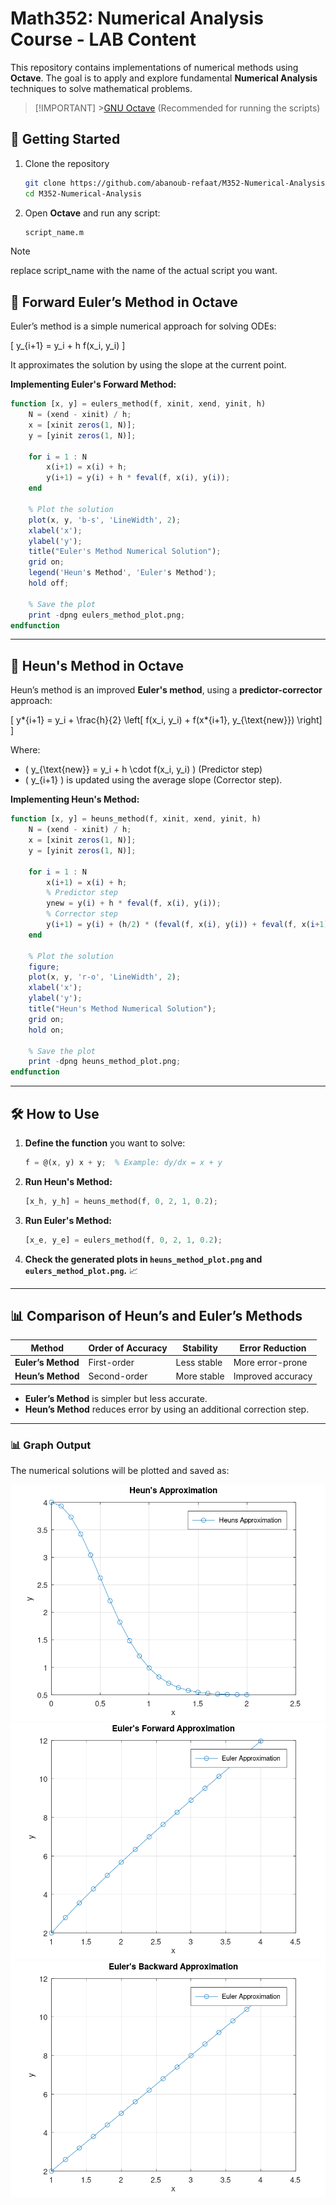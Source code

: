 # Math352: Numerical Analysis Course - LAB Content

This repository contains implementations of numerical methods using **Octave**. The goal is to apply and explore fundamental **Numerical Analysis** techniques to solve mathematical problems.

> [!IMPORTANT] >[GNU Octave](https://www.gnu.org/software/octave/) (Recommended for running the scripts)

## 🚀 Getting Started

1. Clone the repository

   ```bash
   git clone https://github.com/abanoub-refaat/M352-Numerical-Analysis.git
   cd M352-Numerical-Analysis
   ```

2. Open **Octave** and run any script:

   ```octave
   script_name.m
   ```

> [!NOTE]
> replace script_name with the name of the actual script you want.

## 📌 Forward Euler’s Method in Octave

Euler’s method is a simple numerical approach for solving ODEs:

\[
y\_{i+1} = y_i + h f(x_i, y_i)
\]

It approximates the solution by using the slope at the current point.

**Implementing Euler's Forward Method:**

```octave
function [x, y] = eulers_method(f, xinit, xend, yinit, h)
    N = (xend - xinit) / h;
    x = [xinit zeros(1, N)];
    y = [yinit zeros(1, N)];

    for i = 1 : N
        x(i+1) = x(i) + h;
        y(i+1) = y(i) + h * feval(f, x(i), y(i));
    end

    % Plot the solution
    plot(x, y, 'b-s', 'LineWidth', 2);
    xlabel('x');
    ylabel('y');
    title("Euler's Method Numerical Solution");
    grid on;
    legend('Heun's Method', 'Euler's Method');
    hold off;

    % Save the plot
    print -dpng eulers_method_plot.png;
endfunction
```

---

## 📌 Heun's Method in Octave

Heun’s method is an improved **Euler's method**, using a **predictor-corrector** approach:

\[
y*{i+1} = y_i + \frac{h}{2} \left[ f(x_i, y_i) + f(x*{i+1}, y\_{\text{new}}) \right]
\]

Where:

- \( y\_{\text{new}} = y_i + h \cdot f(x_i, y_i) \) (Predictor step)
- \( y\_{i+1} \) is updated using the average slope (Corrector step).

**Implementing Heun's Method:**

```octave
function [x, y] = heuns_method(f, xinit, xend, yinit, h)
    N = (xend - xinit) / h;
    x = [xinit zeros(1, N)];
    y = [yinit zeros(1, N)];

    for i = 1 : N
        x(i+1) = x(i) + h;
        % Predictor step
        ynew = y(i) + h * feval(f, x(i), y(i));
        % Corrector step
        y(i+1) = y(i) + (h/2) * (feval(f, x(i), y(i)) + feval(f, x(i+1), ynew));
    end

    % Plot the solution
    figure;
    plot(x, y, 'r-o', 'LineWidth', 2);
    xlabel('x');
    ylabel('y');
    title("Heun's Method Numerical Solution");
    grid on;
    hold on;

    % Save the plot
    print -dpng heuns_method_plot.png;
endfunction
```

---

## 🛠️ How to Use

1. **Define the function** you want to solve:

   ```octave
   f = @(x, y) x + y;  % Example: dy/dx = x + y
   ```

2. **Run Heun's Method:**

   ```octave
   [x_h, y_h] = heuns_method(f, 0, 2, 1, 0.2);
   ```

3. **Run Euler's Method:**

   ```octave
   [x_e, y_e] = eulers_method(f, 0, 2, 1, 0.2);
   ```

4. **Check the generated plots in `heuns_method_plot.png` and `eulers_method_plot.png`.** 📈

---

## 📊 Comparison of Heun’s and Euler’s Methods

| Method             | Order of Accuracy | Stability   | Error Reduction   |
| ------------------ | ----------------- | ----------- | ----------------- |
| **Euler’s Method** | First-order       | Less stable | More error-prone  |
| **Heun’s Method**  | Second-order      | More stable | Improved accuracy |

- **Euler’s Method** is simpler but less accurate.
- **Heun’s Method** reduces error by using an additional correction step.

---

### 📊 Graph Output

The numerical solutions will be plotted and saved as:

![Heun's Method Plot](ODEs/imgs/heuns_method_plot.png)
![Euler's Forward Method Plot](ODEs/imgs/forward-euler_method_plot.png)
![Euler's Backward Method Plot](ODEs/imgs/backward_euler_method_plot.png)
